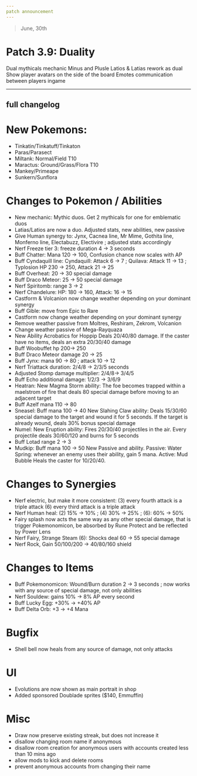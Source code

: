 ```yaml
---
patch announcement
---
```


> June, 30th

# Patch 3.9: Duality

Dual mythicals mechanic
Minus and Plusle
Latios & Latias rework as dual
Show player avatars on the side of the board
Emotes communication between players ingame

---

## full changelog

# New Pokemons:

- Tinkatin/Tinkatuff/Tinkaton
- Paras/Parasect
- Miltank: Normal/Field T10
- Maractus: Ground/Grass/Flora T10
- Mankey/Primeape
- Sunkern/Sunflora

# Changes to Pokemon / Abilities

- New mechanic: Mythic duos. Get 2 mythicals for one for emblematic duos
- Latias/Latios are now a duo. Adjusted stats, new abilities, new passive
- Give Human synergy to: Jynx, Cacnea line, Mr Mime, Gothita line, Monferno line, Electabuzz, Electivire ; adjusted stats accordingly
- Nerf Freeze tier 3: freeze duration 4 → 3 seconds
- Buff Chatter: Mana 120 → 100, Confusion chance now scales with AP
- Buff Cyndaquill line: Cyndaquill: Attack 6 → 7 ; Quilava: Attack 11 → 13 ; Typlosion HP 230 → 250, Attack 21 → 25
- Buff Overheat: 20 → 30 special damage
- Buff Draco Meteor: 25 → 50 special damage
- Nerf Spiritomb: range 3 → 2
- Nerf Chandelure: HP: 180 → 160, Attack: 16 → 15
- Castform & Volcanion now change weather depending on your dominant synergy
- Buff Gible: move from Epic to Rare
- Castform now change weather depending on your dominant synergy
- Remove weather passive from Moltres, Reshiram, Zekrom, Volcanion
- Change weather passive of Mega-Rayquaza
- New Ability Acrobatics for Hoppip Deals 20/40/80 damage. If the caster have no items, deals an extra 20/30/40 damage
- Buff Woobuffet hp 200-> 250
- Buff Draco Meteor damage 20 -> 25
- Buff Jynx: mana 90 -> 80 ; attack 10 -> 12
- Nerf Triattack duration: 2/4/8 → 2/3/5 seconds
- Adjusted Stomp damage multiplier: 2/4/8→ 3/4/5
- Buff Echo additional damage: 1/2/3 → 3/6/9
- Heatran: New Magma Storm ability: The foe becomes trapped within a maelstrom of fire that deals 80 special damage before moving to an adjacent target
- Buff Azelf mana 110 -> 80
- Sneasel: Buff mana 100 -> 40 New Slahing Claw ability: Deals 15/30/60 special damage to the target and wound it for 5 seconds. If the target is already wound, deals 30% bonus special damage
- Numel: New Eruption ability: Fires 20/30/40 projectiles in the air. Every projectile deals 30/60/120 and burns for 5 seconds
- Buff Lotad range 2 -> 3
- Mudkip: Buff mana 100 -> 50 New Passive and ability. Passive: Water Spring: whenever an enemy uses their ability, gain 5 mana. Active: Mud Bubble Heals the caster for 10/20/40.

# Changes to Synergies

- Nerf electric, but make it more consistent: (3) every fourth attack is a triple attack (6) every third attack is a triple attack
- Nerf Human heal: (2) 15% → 10% ; (4) 30% → 25% ; (6): 60% → 50%
- Fairy splash now acts the same way as any other special damage, that is trigger Pokemonomicon, be absorbed by Rune Protect and be reflected by Power Lens
- Nerf Fairy, Strange Steam (6): Shocks deal 60 -> 55 special damage
- Nerf Rock, Gain 50/100/200 -> 40/80/160 shield

# Changes to Items

- Buff Pokemonomicon: Wound/Burn duration 2 → 3 seconds ; now works with any source of special damage, not only abilities
- Nerf Souldew: gains 10% → 8% AP every second
- Buff Lucky Egg: +30% → +40% AP
- Buff Delta Orb: +3 → +4 Mana

# Bugfix

- Shell bell now heals from any source of damage, not only attacks

# UI

- Evolutions are now shown as main portrait in shop
- Added sponsored Doublade sprites ($140, Emmuffin)

# Misc

- Draw now preserve existing streak, but does not increase it
- disallow changing room name if anonymous
- disallow room creation for anonymous users with accounts created less than 10 mins ago
- allow mods to kick and delete rooms
- prevent anonymous accounts from changing their name
